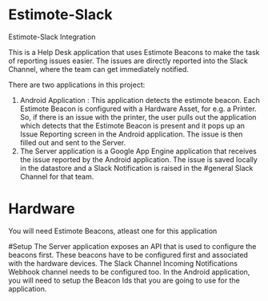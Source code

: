 # Estimote-Slack
Estimote-Slack Integration

This is a Help Desk application that uses Estimote Beacons to make the task of reporting issues easier. The issues are directly reported into the Slack Channel, where the team can get immediately notified.

There are two applications in this project:

1. Android Application : This application detects the estimote beacon. Each Estimote Beacon is configured with a Hardware Asset, for e.g. a Printer. So, if there is an issue with the printer, the user pulls out the application which detects that the Estimote Beacon is present and it pops up an Issue Reporting screen in the Android application. The issue is then filled out and sent to the Server.
2. The Server application is a Google App Engine application that receives the issue reported by the Android application. The issue is saved locally in the datastore and a Slack Notification is raised in the #general Slack Channel for that team. 

# Hardware
You will need Estimote Beacons, atleast one for this application

#Setup
The Server application exposes an API that is used to configure the beacons first. These beacons have to be configured first and associated with the hardware devices. The Slack Channel Incoming Notifications Webhook channel needs to be configured too. In the Android application, you will need to setup the Beacon Ids that you are going to use for the application.
